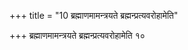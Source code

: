 +++
title = "10 ब्रह्माणमामन्त्रयते ब्रह्मन्प्रत्यवरोहामेति"

+++
ब्रह्माणमामन्त्रयते ब्रह्मन्प्रत्यवरोहामेति १०